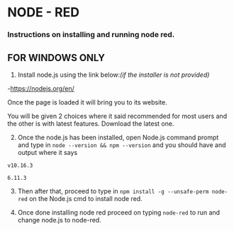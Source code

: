 # NODE - RED


### Instructions on installing and running node red.

FOR WINDOWS ONLY
---
1. Install node.js using the link below:*(if the installer is not provided)*

-https://nodejs.org/en/

Once the page is loaded it will bring you to its website.

You will be given 2 choices where it said recommended for most users and the other is with latest features. Download the latest one. 

2. Once the node.js has been installed, open Node.js command prompt and type in `node --version && npm --version` and you should have and output where it says 
```
v10.16.3

6.11.3
```
3. Then after that, proceed to type in `npm install -g --unsafe-perm node-red` on the Node.js cmd to install node red.

4. Once done installing node red proceed on typing `node-red` to run and change node.js to node-red.
